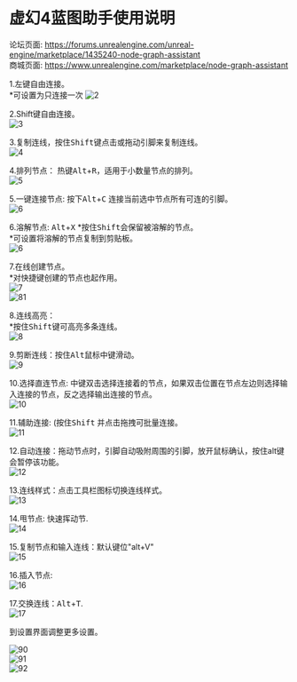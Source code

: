 # 虚幻4蓝图助手使用说明

论坛页面: https://forums.unrealengine.com/unreal-engine/marketplace/1435240-node-graph-assistant  
商城页面: https://www.unrealengine.com/marketplace/node-graph-assistant  

1.左键自由连接。  
*可设置为只连接一次
![2](../Resource/1.4/click_pan_multi-connect.gif)  

2.Shift键自由连接。  
![3](../Resource/1.4/shift_pan_multi-connect.gif)  

3.复制连线，按住<kbd>Shift</kbd>键点击或拖动引脚来复制连线。  
![4](../Resource/1.4/dupli_wire.gif)  

4.排列节点： 热键<kbd>Alt</kbd>+<kbd>R</kbd>，适用于小数量节点的排列。    
![5](../Resource/1.4/rearrange.gif)  

5.一键连接节点: 按下<kbd>Alt</kbd>+<kbd>C</kbd> 连接当前选中节点所有可连的引脚。  
![6](Resource/connectnodes.gif)  

6.溶解节点:  <kbd>Alt</kbd>+<kbd>X</kbd>
*按住<kbd>Shift</kbd>会保留被溶解的节点。   
*可设置将溶解的节点复制到剪贴板。  
![6](../Resource/1.4/bypass.gif)  

7.在线创建节点。  
*对快捷键创建的节点也起作用。  
![7](../Resource/1.4/insert.gif)  
![81](Resource/insertnodehotkey.gif)  

8.连线高亮：  
*按住<kbd>Shift</kbd>键可高亮多条连线。  
![8](../Resource/1.4/highlight.gif)  

9.剪断连线：按住<kbd>Alt</kbd>鼠标中键滑动。    
![9](../Resource/1.4/cutoff.gif)  

10.选择直连节点: 中键双击选择连接着的节点，如果双击位置在节点左边则选择输入连接的节点，反之选择输出连接的节点。    
![10](../Resource/1.4/select_linked.gif)  

11.辅助连接: 
(按住<kbd>Shift</kbd> 并点击拖拽可批量连接。  
![11](../Resource/1.5/lazy_connect.gif)  
 
12.自动连接：拖动节点时，引脚自动吸附周围的引脚，放开鼠标确认，按住alt键会暂停该功能。   
![12](../Resource/1.5/auto_connect.gif)  

13.连线样式：点击工具栏图标切换连线样式。  
![13](../Resource/1.5/wire_style.gif)  

14.甩节点: 快速挥动节.  
![14](../Resource/1.6/shake_node_off_wire.gif)  

15.复制节点和输入连线：默认键位"alt+V"  
![15](../Resource/1.6/dupli_node_with_input.gif)  

16.插入节点:  
![16](../Resource/1.6/insert_node_on_wire.gif)  

17.交换连线：<kbd>Alt</kbd>+<kbd>T</kbd>.   
![17](../Resource/1.6/exchange_wires.gif)  

到设置界面调整更多设置。  

![90](../Resource/1.5/instruction_plugin.png)  
![91](../Resource/1.5/instruction_keybind.png)  
![92](../Resource/1.5/instruction_config.png)  




 
